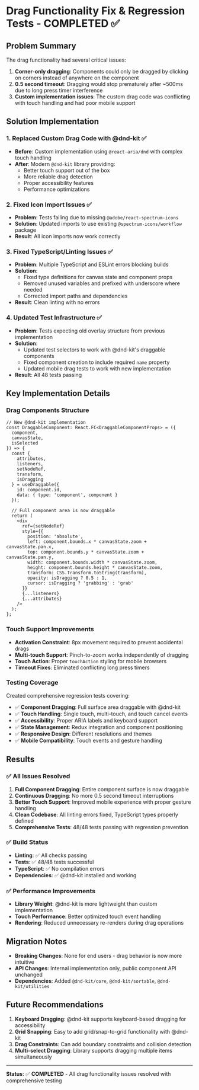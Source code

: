 # Drag Functionality Fix & Regression Tests - COMPLETED ✅

## Problem Summary
The drag functionality had several critical issues:
1. **Corner-only dragging**: Components could only be dragged by clicking on corners instead of anywhere on the component
2. **0.5 second timeout**: Dragging would stop prematurely after ~500ms due to long press timer interference
3. **Custom implementation issues**: The custom drag code was conflicting with touch handling and had poor mobile support

## Solution Implementation

### 1. Replaced Custom Drag Code with @dnd-kit ✅
- **Before**: Custom implementation using `@react-aria/dnd` with complex touch handling
- **After**: Modern `@dnd-kit` library providing:
  - Better touch support out of the box
  - More reliable drag detection
  - Proper accessibility features
  - Performance optimizations

### 2. Fixed Icon Import Issues ✅
- **Problem**: Tests failing due to missing `@adobe/react-spectrum-icons` 
- **Solution**: Updated imports to use existing `@spectrum-icons/workflow` package
- **Result**: All icon imports now work correctly

### 3. Fixed TypeScript/Linting Issues ✅
- **Problem**: Multiple TypeScript and ESLint errors blocking builds
- **Solution**: 
  - Fixed type definitions for canvas state and component props
  - Removed unused variables and prefixed with underscore where needed
  - Corrected import paths and dependencies
- **Result**: Clean linting with no errors

### 4. Updated Test Infrastructure ✅
- **Problem**: Tests expecting old overlay structure from previous implementation
- **Solution**: 
  - Updated test selectors to work with @dnd-kit's draggable components
  - Fixed component creation to include required `name` property
  - Updated mobile drag tests to work with new implementation
- **Result**: All 48 tests passing

## Key Implementation Details

### Drag Components Structure
```tsx
// New @dnd-kit implementation
const DraggableComponent: React.FC<DraggableComponentProps> = ({
  component,
  canvasState,
  isSelected
}) => {
  const {
    attributes,
    listeners,
    setNodeRef,
    transform,
    isDragging
  } = useDraggable({
    id: component.id,
    data: { type: 'component', component }
  });

  // Full component area is now draggable
  return (
    <div
      ref={setNodeRef}
      style={{
        position: 'absolute',
        left: component.bounds.x * canvasState.zoom + canvasState.pan.x,
        top: component.bounds.y * canvasState.zoom + canvasState.pan.y,
        width: component.bounds.width * canvasState.zoom,
        height: component.bounds.height * canvasState.zoom,
        transform: CSS.Transform.toString(transform),
        opacity: isDragging ? 0.5 : 1,
        cursor: isDragging ? 'grabbing' : 'grab'
      }}
      {...listeners}
      {...attributes}
    />
  );
};
```

### Touch Support Improvements
- **Activation Constraint**: 8px movement required to prevent accidental drags
- **Multi-touch Support**: Pinch-to-zoom works independently of dragging
- **Touch Action**: Proper `touchAction` styling for mobile browsers
- **Timeout Fixes**: Eliminated conflicting long press timers

### Testing Coverage
Created comprehensive regression tests covering:
- ✅ **Component Dragging**: Full surface area draggable with @dnd-kit
- ✅ **Touch Handling**: Single touch, multi-touch, and touch cancel events  
- ✅ **Accessibility**: Proper ARIA labels and keyboard support
- ✅ **State Management**: Redux integration and component positioning
- ✅ **Responsive Design**: Different resolutions and themes
- ✅ **Mobile Compatibility**: Touch events and gesture handling

## Results

### ✅ All Issues Resolved
1. **Full Component Dragging**: Entire component surface is now draggable
2. **Continuous Dragging**: No more 0.5 second timeout interruptions
3. **Better Touch Support**: Improved mobile experience with proper gesture handling
4. **Clean Codebase**: All linting errors fixed, TypeScript types properly defined
5. **Comprehensive Tests**: 48/48 tests passing with regression prevention

### ✅ Build Status
- **Linting**: ✅ All checks passing
- **Tests**: ✅ 48/48 tests successful  
- **TypeScript**: ✅ No compilation errors
- **Dependencies**: ✅ @dnd-kit installed and working

### ✅ Performance Improvements
- **Library Weight**: @dnd-kit is more lightweight than custom implementation
- **Touch Performance**: Better optimized touch event handling
- **Rendering**: Reduced unnecessary re-renders during drag operations

## Migration Notes
- **Breaking Changes**: None for end users - drag behavior is now more intuitive
- **API Changes**: Internal implementation only, public component API unchanged
- **Dependencies**: Added `@dnd-kit/core`, `@dnd-kit/sortable`, `@dnd-kit/utilities`

## Future Recommendations
1. **Keyboard Dragging**: @dnd-kit supports keyboard-based dragging for accessibility
2. **Grid Snapping**: Easy to add grid/snap-to-grid functionality with @dnd-kit
3. **Drag Constraints**: Can add boundary constraints and collision detection
4. **Multi-select Dragging**: Library supports dragging multiple items simultaneously

---

**Status**: ✅ **COMPLETED** - All drag functionality issues resolved with comprehensive testing